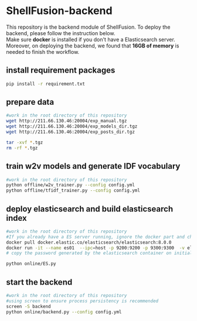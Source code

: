 # ShellFusion-backend
This repository is the backend module of ShellFusion. To deploy the backend, please follow the instruction below.
<br>Make sure **docker** is installed if you don't have a Elasticsearch server.
<br>Moreover, on deploying the backend, we found that **16GB of memory** is needed to finish the workflow.
## **install requirement packages**
```bash
pip install -r requirement.txt
```
## **prepare data**
```bash
#work in the root directory of this repository
wget http://211.66.130.46:20004/exp_manual.tgz
wget http://211.66.130.46:20004/exp_models_dir.tgz
wget http://211.66.130.46:20004/exp_posts_dir.tgz

tar -xvf *.tgz
rm -rf *.tgz
```
## **train w2v models and generate IDF vocabulary**
```bash
#work in the root directory of this repository
python offline/w2v_trainer.py --config config.yml
python offline/tfidf_trainer.py --config config.yml
```

## **deploy elasticsearch and build elasticsearch index**
```bash
#work in the root directory of this repository
#If you already have a ES server running, ignore the docker part and change the ES profile in line 17 of ES.py to your specific ES server.
docker pull docker.elastic.co/elasticsearch/elasticsearch:8.0.0
docker run -it --name es01  --ipc=host -p 9200:9200 -p 9300:9300  -v elasticsearch.yml:/config/elasticsearch.yml docker.elastic.co/elasticsearch/elasticsearch:8.0.0
# copy the password generated by the elasticsearch container on initialization. change the "<yourpassword>" in line 17 of ES.py to that password.

python online/ES.py
```
## **start the backend**
```bash
#work in the root directory of this repository
#using screen to ensure process persistency is recommended
screen -S backend
python online/backend.py --config config.yml
```
